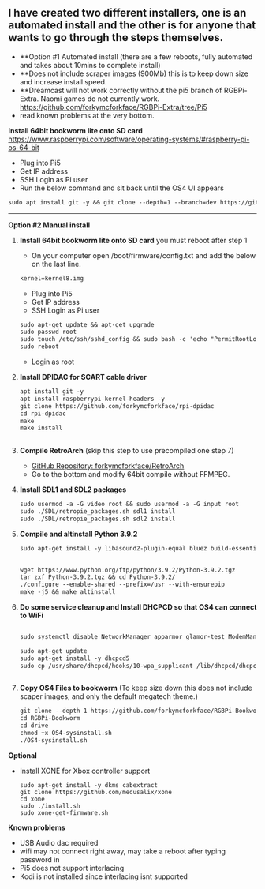 **I have created two different installers, one is an automated install and the other is for anyone that wants to go through the steps themselves.**
--------------------------------------------------------------
- **Option #1 Automated install (there are a few reboots, fully automated and takes about 10mins to complete install)
- **Does not include scraper images (900Mb) this is to keep down size and increase install speed.
- **Dreamcast will not work correctly without the pi5 branch of RGBPi-Extra. Naomi games do not currently work. https://github.com/forkymcforkface/RGBPi-Extra/tree/Pi5
- read known problems at the very bottom.

**Install 64bit bookworm lite onto SD card** https://www.raspberrypi.com/software/operating-systems/#raspberry-pi-os-64-bit
   - Plug into Pi5
   - Get IP address
   - SSH Login as Pi user
   - Run the below command and sit back until the OS4 UI appears
   ```markdown
   sudo apt install git -y && git clone --depth=1 --branch=dev https://github.com/forkymcforkface/RGBPi-Bookworm.git && cd RGBPi-Bookworm && chmod +x Install-OS4.sh && ./Install-OS4.sh
   ```
--------------------------------------------------------------
**Option #2 Manual install**
   1. **Install 64bit bookworm lite onto SD card** you must reboot after step 1
      - On your computer open /boot/firmware/config.txt and add the below on the last line.
      ```markdown
      kernel=kernel8.img
      ```
      - Plug into Pi5
      - Get IP address
      - SSH Login as Pi user
        
      ```markdown
      sudo apt-get update && apt-get upgrade
      sudo passwd root
      sudo touch /etc/ssh/sshd_config && sudo bash -c 'echo "PermitRootLogin yes" >> /etc/ssh/sshd_config'
      sudo reboot
      ```
      - Login as root    

   
   2. **Install DPIDAC for SCART cable driver**
      ```markdown
      apt install git -y
      apt install raspberrypi-kernel-headers -y
      git clone https://github.com/forkymcforkface/rpi-dpidac
      cd rpi-dpidac
      make
      make install
   
   3. **Compile RetroArch** (skip this step to use precompiled one step 7)
      - [GitHub Repository: forkymcforkface/RetroArch](https://github.com/forkymcforkface/RetroArch)
      - Go to the bottom and modify 64bit compile without FFMPEG.
   
   4. **Install SDL1 and SDL2 packages**
       ```markdown 
      sudo usermod -a -G video root && sudo usermod -a -G input root
      sudo ./SDL/retropie_packages.sh sdl1 install
      sudo ./SDL/retropie_packages.sh sdl2 install
      ```
   
   5. **Compile and altinstall Python 3.9.2**
      ```markdown
      sudo apt-get install -y libasound2-plugin-equal bluez build-essential tk-dev libncurses5-dev libncursesw5-dev libreadline6-dev libdb5.3-dev libgdbm-dev libsqlite3-dev libssl-dev libbz2-dev libexpat1-dev liblzma-dev zlib1g-dev libffi-dev tar wget vim systemtap-sdt-dev libsdl1.2-dev libimagequant0 libtiff5-dev libreadline8 librhash0 librole-tiny-perl librsvg2-2 librsvg2-common librtmp-dev librtmp1 librubberband2 libsamplerate0 libsasl2-2 libsasl2-modules-db libsasl2-modules libsdl-image1.2-dev libsdl-image1.2 libsdl-mixer1.2 libsdl-ttf2.0-0 libsdl1.2debian libsdl2-2.0-0 libsdl2-image-2.0-0 libsdl2-image-dev libsdl2-mixer-2.0-0 libsdl2-mixer-dev libsdl2-net-2.0-0 libsdl2-net-dev libsdl2-ttf-2.0-0 libsdl2-ttf-dev --allow-change-held-packages
   
      
      wget https://www.python.org/ftp/python/3.9.2/Python-3.9.2.tgz
      tar zxf Python-3.9.2.tgz && cd Python-3.9.2/
      ./configure --enable-shared --prefix=/usr --with-ensurepip
      make -j5 && make altinstall
   6. **Do some service cleanup and Install DHCPCD so that OS4 can connect to WiFi**
       ```markdown
       
      sudo systemctl disable NetworkManager apparmor glamor-test ModemManager rpi-eeprom-update rp1-test triggerhappy NetworkManager-wait-online
      
      sudo apt-get update
      sudo apt-get install -y dhcpcd5
      sudo cp /usr/share/dhcpcd/hooks/10-wpa_supplicant /lib/dhcpcd/dhcpcd-hooks/10-wpa_supplicant
   
   7. **Copy OS4 Files to bookworm** (To keep size down this does not include scaper images, and only the default megatech theme.)
      
      ```markdown
      git clone --depth 1 https://github.com/forkymcforkface/RGBPi-Bookworm
      cd RGBPi-Bookworm
      cd drive
      chmod +x OS4-sysinstall.sh
      ./OS4-sysinstall.sh
      ```
   
   **Optional**
   -  Install XONE for Xbox controller support
    
         ```
         sudo apt-get install -y dkms cabextract
         git clone https://github.com/medusalix/xone
         cd xone
         sudo ./install.sh
         sudo xone-get-firmware.sh
         ```
   **Known problems**
   - USB Audio dac required
   - wifi may not connect right away, may take a reboot after typing password in
   - Pi5 does not support interlacing
   - Kodi is not installed since interlacing isnt supported

